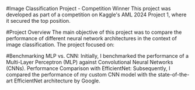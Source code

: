 #Image Classification Project - Competition Winner
This project was developed as part of a competition on Kaggle's AML 2024 Project 1, where it secured the top position.

#Project Overview
The main objective of this project was to compare the performance of different neural network architectures in the context of image classification. The project focused on:

#Benchmarking MLP vs. CNN: 
Initially, I benchmarked the performance of a Multi-Layer Perceptron (MLP) against Convolutional Neural Networks (CNNs).
Performance Comparison with EfficientNet: Subsequently, I compared the performance of my custom CNN model with the state-of-the-art EfficientNet architecture by Google.
